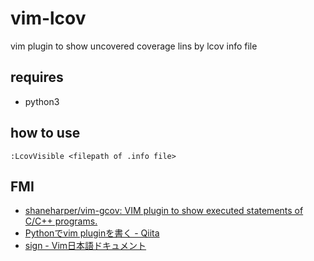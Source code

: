 # vim-lcov

vim plugin to show uncovered coverage lins by lcov info file

## requires
* python3

## how to use
```
:LcovVisible <filepath of .info file>
```

## FMI
* [shaneharper/vim\-gcov: VIM plugin to show executed statements of C/C\+\+ programs\.]( https://github.com/shaneharper/vim-gcov )
* [Pythonでvim pluginを書く \- Qiita]( https://qiita.com/zakuro9715/items/98449dd4c6b9e1d61ef5 )
* [sign \- Vim日本語ドキュメント]( https://vim-jp.org/vimdoc-ja/sign.html )
